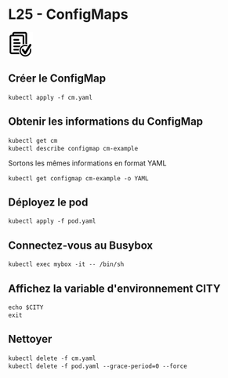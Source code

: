 # L25 - ConfigMaps

![Hands-On Files](../images/checked-files-50px.png)

## Créer le ConfigMap

    kubectl apply -f cm.yaml

## Obtenir les informations du ConfigMap

    kubectl get cm
    kubectl describe configmap cm-example

Sortons les mêmes informations en format YAML

    kubectl get configmap cm-example -o YAML

## Déployez le pod

    kubectl apply -f pod.yaml

## Connectez-vous au Busybox

    kubectl exec mybox -it -- /bin/sh

## Affichez la variable d'environnement CITY

    echo $CITY
    exit

## Nettoyer

    kubectl delete -f cm.yaml
    kubectl delete -f pod.yaml --grace-period=0 --force
